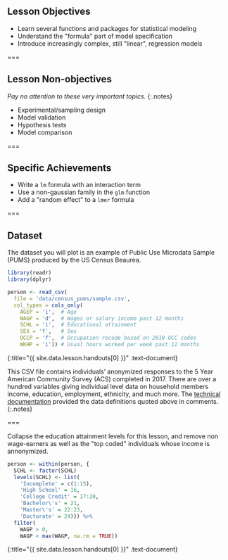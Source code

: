---
---

## Lesson Objectives

- Learn several functions and packages for statistical modeling
- Understand the "formula" part of model specification
- Introduce increasingly complex, still "linear", regression models

===

## Lesson Non-objectives

*Pay no attention to these very important topics.*
{:.notes}

- Experimental/sampling design
- Model validation
- Hypothesis tests
- Model comparison

===

## Specific Achievements

- Write a `lm` formula with an interaction term
- Use a non-gaussian family in the `glm` function
- Add a "random effect" to a `lmer` formula

===

## Dataset

The dataset you will plot is an example of Public Use Microdata Sample (PUMS)
produced by the US Census Beaurea.



~~~r
library(readr)
library(dplyr)

person <- read_csv(
  file = 'data/census_pums/sample.csv',
  col_types = cols_only(
    AGEP = 'i',  # Age
    WAGP = 'd',  # Wages or salary income past 12 months
    SCHL = 'i',  # Educational attainment
    SEX = 'f',   # Sex
    OCCP = 'f',  # Occupation recode based on 2010 OCC codes
    WKHP = 'i')) # Usual hours worked per week past 12 months
~~~
{:title="{{ site.data.lesson.handouts[0] }}" .text-document}


This CSV file contains individuals’ anonymized responses to the 5 Year American
Community Survey (ACS) completed in 2017. There are over a hundred variables
giving individual level data on household members income, education, employment,
ethnicity, and much more. The [technical documentation] provided the data
definitions quoted above in comments.
{:.notes}

===

Collapse the education attainment levels for this lesson, and remove non
wage-earners as well as the "top coded" individuals whose income is annonymized.



~~~r
person <- within(person, {
  SCHL <- factor(SCHL)
  levels(SCHL) <- list(
    'Incomplete' = c(1:15),
    'High School' = 16,
    'College Credit' = 17:20,
    'Bachelor\'s' = 21,
    'Master\'s' = 22:23,
    'Doctorate' = 24)}) %>%
  filter(
    WAGP > 0,
    WAGP < max(WAGP, na.rm = TRUE))
~~~
{:title="{{ site.data.lesson.handouts[0] }}" .text-document}


[technical documentation]: https://www.census.gov/programs-surveys/acs/technical-documentation/pums/documentation.html
